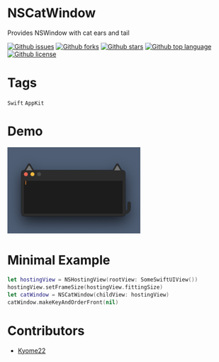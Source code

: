 # NSCatWindow

<!-- # Short Description -->

Provides NSWindow with cat ears and tail

<!-- # Badges -->

[![Github issues](https://img.shields.io/github/issues/Kyome22/NSCatWindow)](https://github.com/Kyome22/NSCatWindow/issues)
[![Github forks](https://img.shields.io/github/forks/Kyome22/NSCatWindow)](https://github.com/Kyome22/NSCatWindow/network/members)
[![Github stars](https://img.shields.io/github/stars/Kyome22/NSCatWindow)](https://github.com/Kyome22/NSCatWindow/stargazers)
[![Github top language](https://img.shields.io/github/languages/top/Kyome22/NSCatWindow)](https://github.com/Kyome22/NSCatWindow/)
[![Github license](https://img.shields.io/github/license/Kyome22/NSCatWindow)](https://github.com/Kyome22/NSCatWindow/)

# Tags

`Swift` `AppKit`

# Demo

<img src="screenshots/file-4-0.png" width="300px" alt="demo" />

# Minimal Example

```swift
let hostingView = NSHostingView(rootView: SomeSwiftUIView())
hostingView.setFrameSize(hostingView.fittingSize)
let catWindow = NSCatWindow(childView: hostingView)
catWindow.makeKeyAndOrderFront(nil)
```

# Contributors

- [Kyome22](https://github.com/Kyome22)

<!-- CREATED_BY_LEADYOU_README_GENERATOR -->
